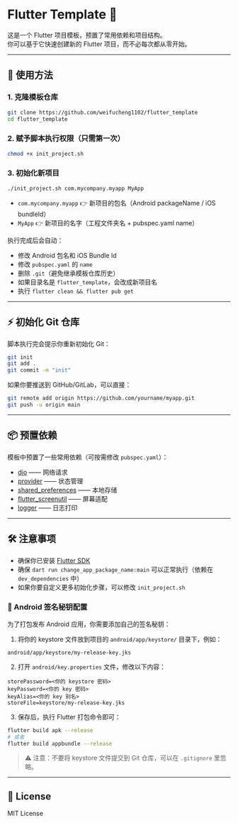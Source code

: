 # Flutter Template 🚀

这是一个 Flutter 项目模板，预置了常用依赖和项目结构。  
你可以基于它快速创建新的 Flutter 项目，而不必每次都从零开始。

---

## 🔧 使用方法

### 1. 克隆模板仓库
```bash
git clone https://github.com/weifucheng1102/flutter_template
cd flutter_template
```

### 2. 赋予脚本执行权限（只需第一次）
```bash
chmod +x init_project.sh
```

### 3. 初始化新项目
```bash
./init_project.sh com.mycompany.myapp MyApp
```
- `com.mycompany.myapp` 👉 新项目的包名（Android packageName / iOS bundleId）  
- `MyApp` 👉 新项目的名字（工程文件夹名 + pubspec.yaml name）  

执行完成后会自动：
- 修改 Android 包名和 iOS Bundle Id  
- 修改 `pubspec.yaml` 的 `name`  
- 删除 `.git`（避免继承模板仓库历史）  
- 如果目录名是 `flutter_template`，会改成新项目名  
- 执行 `flutter clean && flutter pub get`  

---

## ⚡ 初始化 Git 仓库
脚本执行完会提示你重新初始化 Git：  
```bash
git init
git add .
git commit -m "init"
```
如果你要推送到 GitHub/GitLab，可以直接：  
```bash
git remote add origin https://github.com/yourname/myapp.git
git push -u origin main
```

---

## 📦 预置依赖
模板中预置了一些常用依赖（可按需修改 `pubspec.yaml`）：  
- [dio](https://pub.dev/packages/dio) —— 网络请求  
- [provider](https://pub.dev/packages/provider) —— 状态管理  
- [shared_preferences](https://pub.dev/packages/shared_preferences) —— 本地存储  
- [flutter_screenutil](https://pub.dev/packages/flutter_screenutil) —— 屏幕适配  
- [logger](https://pub.dev/packages/logger) —— 日志打印  

---

## 🛠️ 注意事项
- 确保你已安装 [Flutter SDK](https://flutter.dev/docs/get-started/install)  
- 确保 `dart run change_app_package_name:main` 可以正常执行（依赖在 `dev_dependencies` 中）  
- 如果你要自定义更多初始化步骤，可以修改 `init_project.sh`  

### 🔑 Android 签名秘钥配置
为了打包发布 Android 应用，你需要添加自己的签名秘钥：

1. 将你的 keystore 文件放到项目的 `android/app/keystore/` 目录下，例如：
```
android/app/keystore/my-release-key.jks
```

2. 打开 `android/key.properties` 文件，修改以下内容：
```properties
storePassword=<你的 keystore 密码>
keyPassword=<你的 key 密码>
keyAlias=<你的 key 别名>
storeFile=keystore/my-release-key.jks
```

3. 保存后，执行 Flutter 打包命令即可：
```bash
flutter build apk --release
# 或者
flutter build appbundle --release
```

> ⚠️ 注意：不要将 keystore 文件提交到 Git 仓库，可以在 `.gitignore` 里忽略。

---

## 📄 License
MIT License
